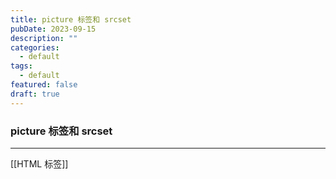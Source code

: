 ```yaml
---
title: picture 标签和 srcset
pubDate: 2023-09-15
description: ""
categories:
  - default
tags:
  - default
featured: false
draft: true
---
```

### picture 标签和 srcset

---

[[HTML 标签]]
